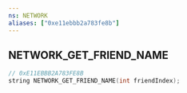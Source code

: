 ```yaml
---
ns: NETWORK
aliases: ["0xe11ebbb2a783fe8b"]
---
```

## NETWORK_GET_FRIEND_NAME

```c
// 0xE11EBBB2A783FE8B
string NETWORK_GET_FRIEND_NAME(int friendIndex);
```
